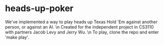 # heads-up-poker
We've implemented a way to play heads up Texas Hold 'Em against another person, or against an AI. \n
Created for the independent project in CS3110 with partners Jacob Levy and Jerry Wu. \n
To play, clone the repo and enter 'make play'.
